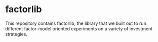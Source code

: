 # factorlib
This repository contains factorlib, the library that we built out to run different factor-model oriented experiments on a variety of investment strategies.
